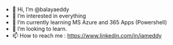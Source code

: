 - 👋 Hi, I’m @balayaeddy
- 👀 I’m interested in everything
- 🌱 I’m currently learning MS Azure and 365 Apps (Powershell)
- 💞️ I’m looking to learn. 
- 📫 How to reach me : https://www.linkedin.com/in/iameddy

<!---
balayaeddy/balayaeddy is a ✨ special ✨ repository because its `README.md` (this file) appears on your GitHub profile.
You can click the Preview link to take a look at your changes.
--->
